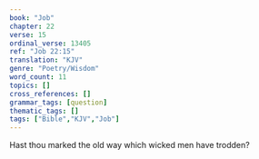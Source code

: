 ```yaml
---
book: "Job"
chapter: 22
verse: 15
ordinal_verse: 13405
ref: "Job 22:15"
translation: "KJV"
genre: "Poetry/Wisdom"
word_count: 11
topics: []
cross_references: []
grammar_tags: [question]
thematic_tags: []
tags: ["Bible","KJV","Job"]
---
```

Hast thou marked the old way which wicked men have trodden?
